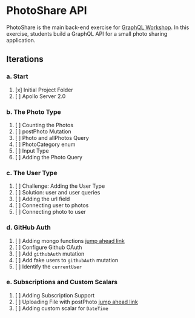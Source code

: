 # PhotoShare API

PhotoShare is the main back-end exercise for [GraphQL Workshop](https://www.graphqlworkshop.com). In this exercise, students build a GraphQL API for a small photo sharing application.

## Iterations

### a. Start

1. [x] Initial Project Folder
2. [ ] Apollo Server 2.0

### b. The Photo Type

1. [ ] Counting the Photos
2. [ ] postPhoto Mutation
3. [ ] Photo and allPhotos Query
4. [ ] PhotoCategory enum
5. [ ] Input Type
6. [ ] Adding the Photo Query

### c. The User Type

1. [ ] Challenge: Adding the User Type
2. [ ] Solution: user and user queries
3. [ ] Adding the url field
4. [ ] Connecting user to photos
5. [ ] Connecting photo to user

### d. GitHub Auth 

1. [ ] Adding mongo functions [jump ahead link](https://gist.github.com/eveporcello/c0d04b145fcc6b5fc9caa1ce2a140148)
2. [ ] Configure Github OAuth
3. [ ] Add `githubAuth` mutation
4. [ ] Add fake users to `githubAuth` mutation
5. [ ] Identify the `currentUser`

### e. Subscriptions and Custom Scalars

1. [ ] Adding Subscription Support
2. [ ] Uploading File with postPhoto [jump ahead link](https://gist.github.com/eveporcello/12c0f5070fd1c0bc3d9f02906f7743a8)
3. [ ] Adding custom scalar for `DateTime`
